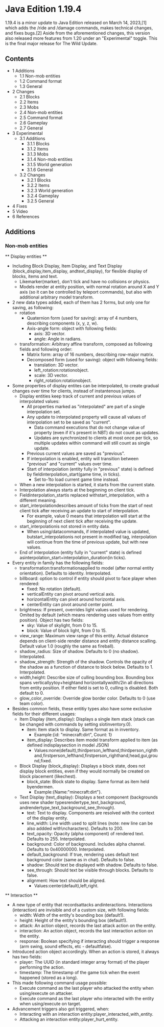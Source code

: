# Java Edition 1.19.4
1.19.4 is a minor update to Java Edition released on March 14, 2023,[1] which adds the /ride and /damage commands, makes technical changes, and fixes bugs.[2]
Aside from the aforementioned changes, this version also released more features from 1.20 under an "Experimental" toggle. This is the final major release for The Wild Update.

## Contents
- 1 Additions
	- 1.1 Non-mob entities
	- 1.2 Command format
	- 1.3 General
- 2 Changes
	- 2.1 Blocks
	- 2.2 Items
	- 2.3 Mobs
	- 2.4 Non-mob entities
	- 2.5 Command format
	- 2.6 Gameplay
	- 2.7 General
- 3 Experimental
	- 3.1 Additions
		- 3.1.1 Blocks
		- 3.1.2 Items
		- 3.1.3 Mobs
		- 3.1.4 Non-mob entities
		- 3.1.5 World generation
		- 3.1.6 General
	- 3.2 Changes
		- 3.2.1 Blocks
		- 3.2.2 Items
		- 3.2.3 World generation
		- 3.2.4 Gameplay
		- 3.2.5 General
- 4 Fixes
- 5 Video
- 6 References

## Additions
### Non-mob entities
** Display entities **
- Including Block Display, Item Display, and Text Display (block_display,item_display, andtext_display), for flexible display of blocks, items and text.
	- Likemarker(marker), don't tick and have no collisions or physics.
	- Models render at entity position, with normal rotation around X and Y axis (so it can be controlled by teleport commands), but also with additional arbitrary model transform.
- 2 new data types added, each of them has 2 forms, but only one for saving, as following:
	- rotation
		- Quaternion form (used for saving): array of 4 numbers, describing components (x, y, z, w).
		- Axis-angle form: object with following fields:
			- axis: 3D vector.
			- angle: Angle in radians.
	- transformation: Arbitrary affine transform, composed as following fields and following order:
		- Matrix form: array of 16 numbers, describing row-major matrix.
		- Decomposed form (used for saving): object with following fields:
			- translation: 3D vector.
			- left_rotation:rotationobject.
			- scale: 3D vector.
			- right_rotation:rotationobject.
- Some properties of display entites can be interpolated, to create gradual changes over time for clients, instead of instantenous jumps.
	- Display entities keep track of current and previous values of interpolated values:
		- All properties marked as "interpolated" are part of a single interpolation set.
		- Any update to interpolated property will cause all values of interpolation set to be saved as "current".
			- Data command executions that do not change value of property (even if it's present in NBT) do not count as updates.
			- Updates are synchronized to clients at most once per tick, so multiple updates within command will still count as single update.
		- Previous current values are saved as "previous".
		- If interpolation is enabled, entity will transition between "previous" and "current" values over time.
		- Start of interpolation (entity fully in "previous" state) is defined by fieldinterpolation_start(game time, in ticks).
			- Set to-1to load current game time instead.
	- When a new interpolation is started, it starts from the current state.
	- Interpolation always starts at the beginning on client tick.
	- Fieldinterpolation_startis replaced withstart_interpolation, with a different meaning.
	- start_interpolationdescribes amount of ticks from the start of next client tick after receiving an update to start of interpolation.
		- For example, value 0 means that interpolation will start at the beginning of next client tick after receiving the update.
	- start_interpolationis not stored in entity data.
		- When using/datacommands, if interpolated value is updated, butstart_interpolationis not present in modified tag, interpolation will continue from the time of previous update, but with new values.
	- End of interpolation (entity fully in "current" state) is defined asinterpolation_start+interpolation_duration(in ticks).
- Every entity in family has the following fields:
	- transformation:transformationapplied to model (after normal entity orientation). Defaults to identity. Interpolated.
	- billboard: option to control if entity should pivot to face player when rendered:
		- fixed: No rotation (default).
		- verticalEntity can pivot around vertical axis.
		- horizontalEntity can pivot around horizontal axis.
		- centerEntity can pivot around center point.
	- brightness: If present, overrides light values used for rendering. Omited by default (which means rendering uses values from entity position). Object has two fields:
		- sky: Value of skylight, from 0 to 15.
		- block: Value of block light, from 0 to 15.
	- view_range: Maximum view range of this entity. Actual distance depends on client-side render distance and entity distance scalling. Default value 1.0 (roughly the same as fireball).
	- shadow_radius: Size of shadow. Defaults to 0 (no shadow). Interpolated.
	- shadow_strength: Strength of the shadow. Controls the opacity of the shadow as a function of distance to block below. Defaults to 1. Interpolated.
	- width,height: Describe size of culling bounding box. Bounding box spans verticallyytoy+heightand horizontallywidth/2in all directions from entity position. If either field is set to 0, culling is disabled. Both default to 0.
	- glow_color_override: Override glow border color. Defaults to 0 (use team color).
- Besides common fields, these entitiy types also have some exclusive fields for their different usages:
	- Item Display (item_display): Displays a single item stack (stack can be changed with commands by setting slotinventory.0).
		- item: Item stack to display. Same format as in inventory.
			- Example:{id: "minecraft:dirt", Count: 1}
		- item_display: Describes item model transform applied to item (as defined indisplaysection in model JSON)
			- Values:none(default),thirdperson_lefthand,thirdperson_righthand,firstperson_lefthand,firstperson_righthand,head,gui,ground,fixed.
	- Block Display (block_display): Displays a block state, does not display block entities, even if they would normally be created on block placement (likechest).
		- block_state: Block state to display. Same format as item held byendermen.
			- Example:{Name:"minecraft:dirt"}.
	- Text Display (text_display): Displays a text component (backgrounds uses new shader typesrendertype_text_background, andrendertype_text_background_see_through).
		- text: Text to display. Components are resolved with the context of the display entity.
		- line_width: Line width used to split lines (note: new line can be also addded with\ncharacters). Defaults to 200.
		- text_opacity: Opacity (alpha component) of rendered text. Defaults to 255. Interpolated.
		- background: Color of background. Includes alpha channel. Defaults to 0x40000000. Interpolated.
		- default_background: If true, rendering uses default text background color (same as in chat). Defaults to false.
		- shadow: Should text be displayed with shadow. Defaults to false.
		- see_through: Should text be visible through blocks. Defaults to false.
		- alignment: How text should be aligned.
			- Values:center(default),left,right.

** Interaction **
- A new type of entity that recordsattacks andinteractions. Interactions (interaction) are invisible and of a custom size, with following fields:
	- width: Width of the entity's bounding box (default1).
	- height: Height of the entity's bounding box (default1).
	- attack: An action object, records the last attack action on the entity.
	- interaction:  An action object, records the last interaction action on the entity.
	- response: Boolean specifying if interacting should trigger a response (arm swing, sound effects, etc - defaultfalse).
- Introduced action object accordingly. When an action is stored, it always has two fields:
	- player: The UUID (in standard integer array format) of the player performing the action.
	- timestamp: The timestamp of the game tick when the event happened (stored as a long).
- This made following command usage possible:
	- Execute command as the last player who attacked the entity when using/execute on attacker.
	- Execute command as the last player who interacted with the entity when using/execute on target.
- Advancement triggers also got triggered, when:
	- Interacting with an interaction entity:player_interacted_with_entity.
	- Attacking an interaction entity:player_hurt_entity.

